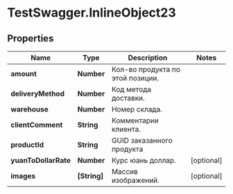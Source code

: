 # TestSwagger.InlineObject23

## Properties

Name | Type | Description | Notes
------------ | ------------- | ------------- | -------------
**amount** | **Number** | Кол-во продукта по этой позиции. | 
**deliveryMethod** | **Number** | Код метода доставки. | 
**warehouse** | **Number** | Номер склада. | 
**clientComment** | **String** | Комментарии клиента. | 
**productId** | **String** | GUID заказанного продукта | 
**yuanToDollarRate** | **Number** | Курс юань доллар. | [optional] 
**images** | **[String]** | Массив изображений. | [optional] 



